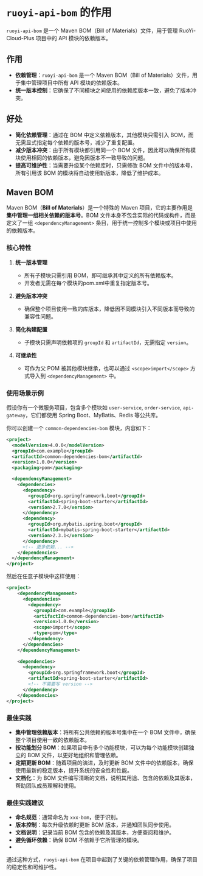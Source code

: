 # `ruoyi-api-bom` 的作用

`ruoyi-api-bom` 是一个 Maven BOM（Bill of Materials）文件，用于管理 RuoYi-Cloud-Plus 项目中的 API 模块的依赖版本。

## 作用
- **依赖管理**：`ruoyi-api-bom` 是一个 Maven BOM（Bill of Materials）文件，用于集中管理项目中所有 API 模块的依赖版本。
- **统一版本控制**：它确保了不同模块之间使用的依赖库版本一致，避免了版本冲突。

## 好处
- **简化依赖管理**：通过在 BOM 中定义依赖版本，其他模块只需引入 BOM，而无需显式指定每个依赖的版本号，减少了重复配置。
- **减少版本冲突**：由于所有模块都引用同一个 BOM 文件，因此可以确保所有模块使用相同的依赖版本，避免因版本不一致导致的问题。
- **提高可维护性**：当需要升级某个依赖库时，只需修改 BOM 文件中的版本号，所有引用该 BOM 的模块将自动使用新版本，降低了维护成本。

## Maven BOM
Maven BOM（**Bill of Materials**）是一个特殊的 Maven 项目，它的主要作用是**集中管理一组相关依赖的版本号**。BOM 文件本身不包含实际的代码或构件，而是定义了一组 `<dependencyManagement>` 条目，用于统一控制多个模块或项目中使用的依赖版本。

### 核心特性

1. **统一版本管理**
    - 所有子模块只需引用 BOM，即可继承其中定义的所有依赖版本。
    - 开发者无需在每个模块的pom.xml中重复指定版本号。

2. **避免版本冲突**
    - 确保整个项目使用一致的库版本，降低因不同模块引入不同版本而导致的兼容性问题。

3. **简化构建配置**
    - 子模块只需声明依赖项的 `groupId` 和 `artifactId`，无需指定 `version`。

4. **可继承性**
    - 可作为父 POM 被其他模块继承，也可以通过 `<scope>import</scope>` 方式导入到 `<dependencyManagement>` 中。

### 使用场景示例

假设你有一个微服务项目，包含多个模块如 `user-service`, `order-service`, `api-gateway`，它们都使用 Spring Boot、MyBatis、Redis 等公共库。

你可以创建一个 `common-dependencies-bom` 模块，内容如下：

```xml
<project>
  <modelVersion>4.0.0</modelVersion>
  <groupId>com.example</groupId>
  <artifactId>common-dependencies-bom</artifactId>
  <version>1.0.0</version>
  <packaging>pom</packaging>

  <dependencyManagement>
    <dependencies>
      <dependency>
        <groupId>org.springframework.boot</groupId>
        <artifactId>spring-boot-starter</artifactId>
        <version>2.7.0</version>
      </dependency>
      <dependency>
        <groupId>org.mybatis.spring.boot</groupId>
        <artifactId>mybatis-spring-boot-starter</artifactId>
        <version>2.3.1</version>
      </dependency>
      <!-- 更多依赖... -->
    </dependencies>
  </dependencyManagement>
</project>
```

然后在任意子模块中这样使用：

```xml
<project>
    <dependencyManagement>
      <dependencies>
        <dependency>
          <groupId>com.example</groupId>
          <artifactId>common-dependencies-bom</artifactId>
          <version>1.0.0</version>
          <scope>import</scope>
          <type>pom</type>
        </dependency>
      </dependencies>
    </dependencyManagement>
    
    <dependencies>
      <dependency>
        <groupId>org.springframework.boot</groupId>
        <artifactId>spring-boot-starter</artifactId>
        <!-- 不需要写 version -->
      </dependency>
    </dependencies>
</project>
```

### 最佳实践
- **集中管理依赖版本**：将所有公共依赖的版本号集中在一个 BOM 文件中，确保整个项目使用一致的依赖版本。
- **按功能划分 BOM**：如果项目中有多个功能模块，可以为每个功能模块创建独立的 BOM 文件，以更好地组织和管理依赖。
- **定期更新 BOM**：随着项目的演进，及时更新 BOM 文件中的依赖版本，确保使用最新的稳定版本，提升系统的安全性和性能。
- **文档化**：为 BOM 文件编写清晰的文档，说明其用途、包含的依赖及其版本，帮助团队成员理解和使用。

### 最佳实践建议

- **命名规范**：通常命名为 `xxx-bom`，便于识别。
- **版本控制**：每次升级依赖时更新 BOM 版本，并通知团队同步使用。
- **文档说明**：记录当前 BOM 包含的依赖及其版本，方便查阅和维护。
- **避免循环依赖**：确保 BOM 不依赖于它所管理的模块。
- 
通过这种方式，`ruoyi-api-bom` 在项目中起到了关键的依赖管理作用，确保了项目的稳定性和可维护性。